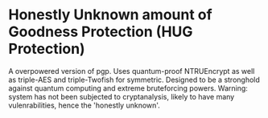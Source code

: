 # Honestly Unknown amount of Goodness Protection (HUG Protection)


A overpowered version of pgp. Uses quantum-proof NTRUEncrypt as well as triple-AES and triple-Twofish for symmetric. 
Designed to be a stronghold against quantum computing and extreme bruteforcing powers.
Warning: system has not been subjected to cryptanalysis, likely to have many vulenrabilities, hence the 'honestly unknown'.

